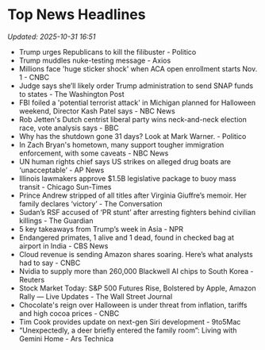 # Top News Headlines

_Updated: 2025-10-31 16:51_

- Trump urges Republicans to kill the filibuster - Politico
- Trump muddles nuke-testing message - Axios
- Millions face 'huge sticker shock' when ACA open enrollment starts Nov. 1 - CNBC
- Judge says she’ll likely order Trump administration to send SNAP funds to states - The Washington Post
- FBI foiled a 'potential terrorist attack' in Michigan planned for Halloween weekend, Director Kash Patel says - NBC News
- Rob Jetten's Dutch centrist liberal party wins neck-and-neck election race, vote analysis says - BBC
- Why has the shutdown gone 31 days? Look at Mark Warner. - Politico
- In Zach Bryan's hometown, many support tougher immigration enforcement, with some caveats - NBC News
- UN human rights chief says US strikes on alleged drug boats are ‘unacceptable’ - AP News
- Illinois lawmakers approve $1.5B legislative package to buoy mass transit - Chicago Sun-Times
- Prince Andrew stripped of all titles after Virginia Giuffre’s memoir. Her family declares ‘victory’ - The Conversation
- Sudan’s RSF accused of ‘PR stunt’ after arresting fighters behind civilian killings - The Guardian
- 5 key takeaways from Trump’s week in Asia - NPR
- Endangered primates, 1 alive and 1 dead, found in checked bag at airport in India - CBS News
- Cloud revenue is sending Amazon shares soaring. Here’s what analysts had to say - CNBC
- Nvidia to supply more than 260,000 Blackwell AI chips to South Korea - Reuters
- Stock Market Today: S&P 500 Futures Rise, Bolstered by Apple, Amazon Rally — Live Updates - The Wall Street Journal
- Chocolate's reign over Halloween is under threat from inflation, tariffs and high cocoa prices - CNBC
- Tim Cook provides update on next-gen Siri development - 9to5Mac
- “Unexpectedly, a deer briefly entered the family room”: Living with Gemini Home - Ars Technica